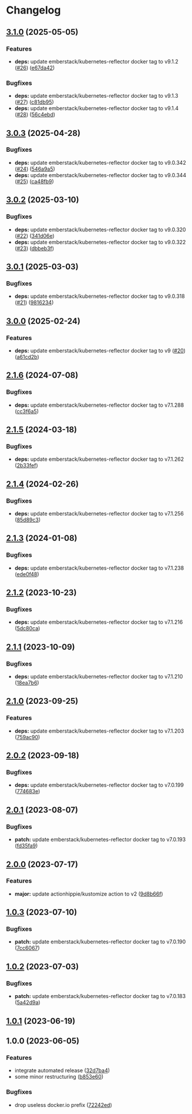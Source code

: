 # Changelog

## [3.1.0](https://github.com/kustomhippie/kubernetes-reflector/compare/v3.0.3...v3.1.0) (2025-05-05)


### Features

* **deps:** update emberstack/kubernetes-reflector docker tag to v9.1.2 ([#26](https://github.com/kustomhippie/kubernetes-reflector/issues/26)) ([e67da42](https://github.com/kustomhippie/kubernetes-reflector/commit/e67da428e1aa729115a72d2f95de94291493d9ff))


### Bugfixes

* **deps:** update emberstack/kubernetes-reflector docker tag to v9.1.3 ([#27](https://github.com/kustomhippie/kubernetes-reflector/issues/27)) ([c81db95](https://github.com/kustomhippie/kubernetes-reflector/commit/c81db95feeb346fa22d68b408a45fb94cb3f19e0))
* **deps:** update emberstack/kubernetes-reflector docker tag to v9.1.4 ([#28](https://github.com/kustomhippie/kubernetes-reflector/issues/28)) ([56c4ebd](https://github.com/kustomhippie/kubernetes-reflector/commit/56c4ebd159a81feb0de816272f48e651ebf9148a))

## [3.0.3](https://github.com/kustomhippie/kubernetes-reflector/compare/v3.0.2...v3.0.3) (2025-04-28)


### Bugfixes

* **deps:** update emberstack/kubernetes-reflector docker tag to v9.0.342 ([#24](https://github.com/kustomhippie/kubernetes-reflector/issues/24)) ([546a9a5](https://github.com/kustomhippie/kubernetes-reflector/commit/546a9a5b7261a7a341b2b72e8dea20fb05516bd3))
* **deps:** update emberstack/kubernetes-reflector docker tag to v9.0.344 ([#25](https://github.com/kustomhippie/kubernetes-reflector/issues/25)) ([ca48fb9](https://github.com/kustomhippie/kubernetes-reflector/commit/ca48fb977855d826a48162c66f4e38fcda0e4a0e))

## [3.0.2](https://github.com/kustomhippie/kubernetes-reflector/compare/v3.0.1...v3.0.2) (2025-03-10)


### Bugfixes

* **deps:** update emberstack/kubernetes-reflector docker tag to v9.0.320 ([#22](https://github.com/kustomhippie/kubernetes-reflector/issues/22)) ([341d06e](https://github.com/kustomhippie/kubernetes-reflector/commit/341d06e954a79172610f6735d39adff5e1e4f338))
* **deps:** update emberstack/kubernetes-reflector docker tag to v9.0.322 ([#23](https://github.com/kustomhippie/kubernetes-reflector/issues/23)) ([dbbeb3f](https://github.com/kustomhippie/kubernetes-reflector/commit/dbbeb3f8e15932578b375e32d3feec54c2c451fa))

## [3.0.1](https://github.com/kustomhippie/kubernetes-reflector/compare/v3.0.0...v3.0.1) (2025-03-03)


### Bugfixes

* **deps:** update emberstack/kubernetes-reflector docker tag to v9.0.318 ([#21](https://github.com/kustomhippie/kubernetes-reflector/issues/21)) ([9816234](https://github.com/kustomhippie/kubernetes-reflector/commit/98162346d5eba3fc639f4820781997511dec61d0))

## [3.0.0](https://github.com/kustomhippie/kubernetes-reflector/compare/v2.1.6...v3.0.0) (2025-02-24)


### Features

* **deps:** update emberstack/kubernetes-reflector docker tag to v9 ([#20](https://github.com/kustomhippie/kubernetes-reflector/issues/20)) ([a61cd2b](https://github.com/kustomhippie/kubernetes-reflector/commit/a61cd2bfc22758fdd6c1ad0df7c77a52811c46df))

## [2.1.6](https://github.com/kustomhippie/kubernetes-reflector/compare/v2.1.5...v2.1.6) (2024-07-08)


### Bugfixes

* **deps:** update emberstack/kubernetes-reflector docker tag to v7.1.288 ([cc3f6a5](https://github.com/kustomhippie/kubernetes-reflector/commit/cc3f6a5173ba5eed7bb1bf2da01a09ec640ee9e2))

## [2.1.5](https://github.com/kustomhippie/kubernetes-reflector/compare/v2.1.4...v2.1.5) (2024-03-18)


### Bugfixes

* **deps:** update emberstack/kubernetes-reflector docker tag to v7.1.262 ([2b33fef](https://github.com/kustomhippie/kubernetes-reflector/commit/2b33fef38a63eab803df36a0bd32f9018ac41f8b))

## [2.1.4](https://github.com/kustomhippie/kubernetes-reflector/compare/v2.1.3...v2.1.4) (2024-02-26)


### Bugfixes

* **deps:** update emberstack/kubernetes-reflector docker tag to v7.1.256 ([85d89c3](https://github.com/kustomhippie/kubernetes-reflector/commit/85d89c3f520dcedaf014d8c3fe8c47816a8c9052))

## [2.1.3](https://github.com/kustomhippie/kubernetes-reflector/compare/v2.1.2...v2.1.3) (2024-01-08)


### Bugfixes

* **deps:** update emberstack/kubernetes-reflector docker tag to v7.1.238 ([ede0f48](https://github.com/kustomhippie/kubernetes-reflector/commit/ede0f48e5cd9a172e1566f6434c51dc4190a9ead))

## [2.1.2](https://github.com/kustomhippie/kubernetes-reflector/compare/v2.1.1...v2.1.2) (2023-10-23)


### Bugfixes

* **deps:** update emberstack/kubernetes-reflector docker tag to v7.1.216 ([5dc80ca](https://github.com/kustomhippie/kubernetes-reflector/commit/5dc80caf9cf0d42ee05d226dc4d304ff4841c28e))

## [2.1.1](https://github.com/kustomhippie/kubernetes-reflector/compare/v2.1.0...v2.1.1) (2023-10-09)


### Bugfixes

* **deps:** update emberstack/kubernetes-reflector docker tag to v7.1.210 ([18ea7b6](https://github.com/kustomhippie/kubernetes-reflector/commit/18ea7b69616922609cc65b783a528e3b1845b0ed))

## [2.1.0](https://github.com/kustomhippie/kubernetes-reflector/compare/v2.0.2...v2.1.0) (2023-09-25)


### Features

* **deps:** update emberstack/kubernetes-reflector docker tag to v7.1.203 ([759ac90](https://github.com/kustomhippie/kubernetes-reflector/commit/759ac902d1d9871fffce73dc819b98fd3a2a5614))

## [2.0.2](https://github.com/kustomhippie/kubernetes-reflector/compare/v2.0.1...v2.0.2) (2023-09-18)


### Bugfixes

* **deps:** update emberstack/kubernetes-reflector docker tag to v7.0.199 ([774683e](https://github.com/kustomhippie/kubernetes-reflector/commit/774683eee5f7892c91dcb20bf9075bcbec7edce8))

## [2.0.1](https://github.com/kustomhippie/kubernetes-reflector/compare/v2.0.0...v2.0.1) (2023-08-07)


### Bugfixes

* **patch:** update emberstack/kubernetes-reflector docker tag to v7.0.193 ([fd35fa9](https://github.com/kustomhippie/kubernetes-reflector/commit/fd35fa91837c03939767d7dc0b68a58fe45d69a7))

## [2.0.0](https://github.com/kustomhippie/kubernetes-reflector/compare/v1.0.3...v2.0.0) (2023-07-17)


### Features

* **major:** update actionhippie/kustomize action to v2 ([9d8b66f](https://github.com/kustomhippie/kubernetes-reflector/commit/9d8b66f35b3832f5d01cf2cc1d373a128ba8dcf2))

## [1.0.3](https://github.com/kustomhippie/kubernetes-reflector/compare/v1.0.2...v1.0.3) (2023-07-10)


### Bugfixes

* **patch:** update emberstack/kubernetes-reflector docker tag to v7.0.190 ([7cc6067](https://github.com/kustomhippie/kubernetes-reflector/commit/7cc6067eecdd4c54f5a8d3826d5f953b4391ded4))

## [1.0.2](https://github.com/kustomhippie/kubernetes-reflector/compare/v1.0.1...v1.0.2) (2023-07-03)


### Bugfixes

* **patch:** update emberstack/kubernetes-reflector docker tag to v7.0.183 ([5a42d9a](https://github.com/kustomhippie/kubernetes-reflector/commit/5a42d9ae78ad00af24916ce5aaa8967f62fa6b20))

## [1.0.1](https://github.com/kustomhippie/kubernetes-reflector/compare/v1.0.0...v1.0.1) (2023-06-19)

## 1.0.0 (2023-06-05)


### Features

* integrate automated release ([32d7ba4](https://github.com/kustomhippie/kubernetes-reflector/commit/32d7ba448979552c246b9bac9c644f32f37bda9a))
* some minor restructuring ([b853e60](https://github.com/kustomhippie/kubernetes-reflector/commit/b853e60eb3b690e2ac7566d29a2c535dc0a89807))


### Bugfixes

* drop useless docker.io prefix ([72242ed](https://github.com/kustomhippie/kubernetes-reflector/commit/72242edaf6b2c95f5b511776547fdb3e92c55ae6))
